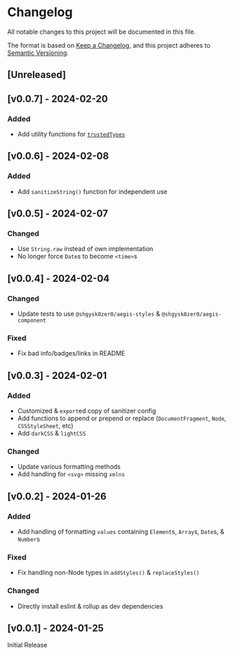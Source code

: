 # Changelog
All notable changes to this project will be documented in this file.

The format is based on [Keep a Changelog](https://keepachangelog.com/en/1.0.0/),
and this project adheres to [Semantic Versioning](https://semver.org/spec/v2.0.0.html).

## [Unreleased]

## [v0.0.7] - 2024-02-20

### Added
- Add utility functions for [`trustedTypes`](https://developer.mozilla.org/en-US/docs/Web/API/trustedTypes)

## [v0.0.6] - 2024-02-08

### Added
- Add `sanitizeString()` function for independent use

## [v0.0.5] - 2024-02-07

### Changed
- Use `String.raw` instead of own implementation
- No longer force `Date`s to become `<time>`s

## [v0.0.4] - 2024-02-04

### Changed
- Update tests to use `@shgysk8zer0/aegis-styles` & `@shgysk8zer0/aegis-component`

### Fixed
- Fix bad info/badges/links in README

## [v0.0.3] - 2024-02-01

### Added
- Customized & `export`ed copy of sanitizer config
- Add functions to append or prepend or replace (`DocumentFragment`, `Node`, `CSSStyleSheet`, etc)
- Add `darkCSS` & `lightCSS`

### Changed
- Update various formatting methods
- Add handling for `<svg>` missing `xmlns`

## [v0.0.2] - 2024-01-26

### Added
- Add handling of formatting `values` containing `Element`s, `Array`s, `Date`s, & `Number`s

### Fixed
- Fix handling non-Node types in `addStyles()` & `replaceStyles()`

### Changed
- Directly install eslint & rollup as dev dependencies

## [v0.0.1] - 2024-01-25

Initial Release

